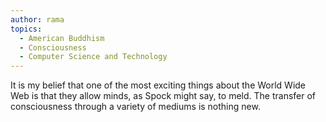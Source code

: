 ```yaml
---
author: rama
topics:
  - American Buddhism
  - Consciousness
  - Computer Science and Technology
---
```


It is my belief that one of the most exciting things about the World Wide Web is that they allow minds, as Spock might say, to meld. The transfer of consciousness through a variety of mediums is nothing new.
